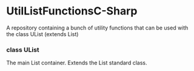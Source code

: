 # UtilListFunctionsC-Sharp

A repository containing a bunch of utility functions that can be used with the class UList<T> (extends List<T>) 

### class UList 
The main List container. Extends the List<T> standard class. 

